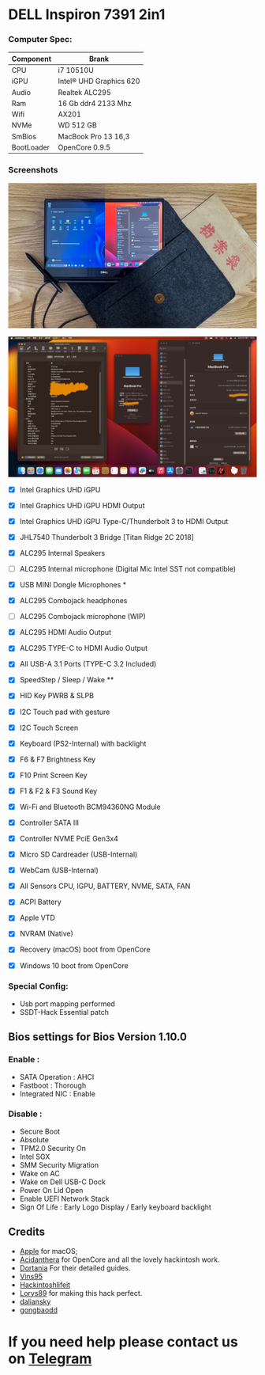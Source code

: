 # DELL Inspiron 7391 2in1

### Computer Spec:

| Component        | Brank                              |
| ---------------- | ---------------------------------- |
| CPU              | i7 10510U          |
| iGPU             | Intel® UHD Graphics 620         |    
| Audio            | Realtek ALC295             |
| Ram              | 16 Gb ddr4 2133 Mhz     |            |
| Wifi             | AX201         |
| NVMe             | WD 512 GB                   
| SmBios           | MacBook Pro 13 16,3          |     
| BootLoader       | OpenCore 0.9.5 |

### Screenshots

![laptop](./Screenshot/laptop.jpg)

![screen](./Screenshot/info.png)


- [x] Intel Graphics UHD iGPU 
- [x] Intel Graphics UHD iGPU HDMI Output
- [x] Intel Graphics UHD iGPU Type-C/Thunderbolt 3 to HDMI Output
- [x] JHL7540 Thunderbolt 3 Bridge [Titan Ridge 2C 2018]
- [x] ALC295 Internal Speakers
- [ ] ALC295 Internal microphone (Digital Mic Intel SST not compatible)
- [x] USB MINI Dongle Microphones  *
- [x] ALC295 Combojack headphones
- [ ] ALC295 Combojack microphone (WIP)
- [x] ALC295 HDMI Audio Output
- [x] ALC295 TYPE-C to HDMI Audio Output
- [x] All USB-A 3.1 Ports (TYPE-C 3.2 Included)
- [x] SpeedStep / Sleep / Wake **
- [x] HID Key PWRB & SLPB 
- [x] I2C Touch pad with gesture
- [x] I2C Touch Screen
- [x] Keyboard (PS2-Internal) with backlight
- [x] F6 & F7 Brightness Key
- [x] F10 Print Screen Key
- [x] F1 & F2 & F3 Sound Key
- [x] Wi-Fi and Bluetooth BCM94360NG Module
- [x] Controller SATA III
- [x] Controller NVME PciE Gen3x4 
- [x] Micro SD Cardreader (USB-Internal)
- [x] WebCam (USB-Internal)
- [x] All Sensors CPU, IGPU, BATTERY, NVME, SATA, FAN
- [x] ACPI Battery
- [x] Apple VTD
- [x] NVRAM (Native)
- [x] Recovery (macOS) boot from OpenCore
- [x] Windows 10 boot from OpenCore



### Special Config:

- Usb port mapping performed
- SSDT-Hack Essential patch

## Bios settings for Bios Version 1.10.0
### Enable :
* SATA Operation : AHCI
* Fastboot : Thorough
* Integrated NIC : Enable


### Disable : 
* Secure Boot
* Absolute
* TPM2.0 Security On
* Intel SGX
* SMM Security Migration
* Wake on AC
* Wake on Dell USB-C Dock
* Power On Lid Open
* Enable UEFI Network Stack
* Sign Of Life : Early Logo Display / Early keyboard backlight


## Credits

- [Apple](https://apple.com) for macOS;
- [Acidanthera](https://github.com/acidanthera) for OpenCore and all the lovely hackintosh work.
- [Dortania](https://github.com/dortania) For their detailed guides.
- [Vins95](https://github.com/Vins95)
- [Hackintoshlifeit](https://github.com/Hackintoshlifeit)
- [Lorys89](https://github.com/Lorys89/) for making this hack perfect.
- [daliansky](https://github.com/daliansky)
- [gongbaodd](https://github.com/gongbaodd)
# If you need help please contact us on [Telegram](https://t.me/HackintoshLife_it) 
